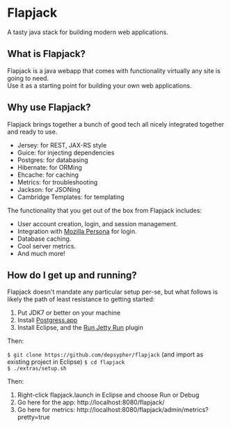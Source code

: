 # Flapjack
A tasty java stack for building modern web applications.

## What is Flapjack?
Flapjack is a java webapp that comes with functionality virtually any site is going to need.  
Use it as a starting point for building your own web applications.

## Why use Flapjack?
Flapjack brings together a bunch of good tech all nicely integrated together and ready to use.

* Jersey: for REST, JAX-RS style
* Guice: for injecting dependencies
* Postgres: for databasing
* Hibernate: for ORMing
* Ehcache: for caching
* Metrics: for troubleshooting
* Jackson: for JSONing
* Cambridge Templates: for templating

The functionality that you get out of the box from Flapjack includes:

* User account creation, login, and session management.
* Integration with [Mozilla Persona](http://www.mozilla.org/en-US/persona/) for login.
* Database caching.
* Cool server metrics.
* And much more!

## How do I get up and running?
Flapjack doesn't mandate any particular setup per-se, but what follows is likely the path of least resistance to getting started:

1. Put JDK7 or better on your machine
2. Install [Postgress.app](http://postgresapp.com/)
3. Install Eclipse, and the [Run Jetty Run](https://code.google.com/p/run-jetty-run/) plugin

Then:

`$ git clone https://github.com/depsypher/flapjack` (and import as existing project in Eclipse)
`$ cd flapjack`    
`$ ./extras/setup.sh`

Then:

1. Right-click flapjack.launch in Eclipse and choose Run or Debug
2. Go here for the app: http://localhost:8080/flapjack/
3. Go here for metrics: http://localhost:8080/flapjack/admin/metrics?pretty=true
